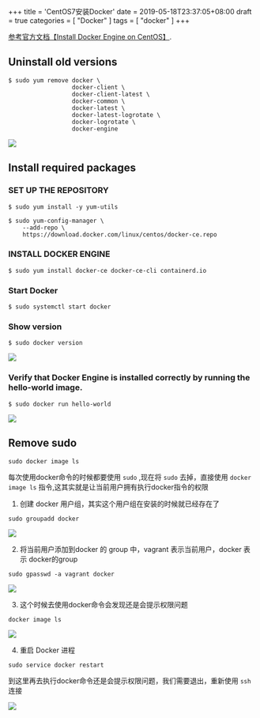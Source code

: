 +++
title = 'CentOS7安装Docker'
date = 2019-05-18T23:37:05+08:00
draft = true
categories = [ "Docker" ]
tags = [ "docker" ]
+++

[参考官方文档【Install Docker Engine on CentOS】](https://docs.docker.com/install/linux/docker-ce/centos/ "https://docs.docker.com/install/linux/docker-ce/centos/"). 

## Uninstall old versions

```
$ sudo yum remove docker \
                  docker-client \
                  docker-client-latest \
                  docker-common \
                  docker-latest \
                  docker-latest-logrotate \
                  docker-logrotate \
                  docker-engine
```

![](/images/docker/116.png)

<!-- more -->

## Install required packages

### SET UP THE REPOSITORY

```
$ sudo yum install -y yum-utils

$ sudo yum-config-manager \
    --add-repo \
    https://download.docker.com/linux/centos/docker-ce.repo
```

### INSTALL DOCKER ENGINE

```
$ sudo yum install docker-ce docker-ce-cli containerd.io
```

### Start Docker

```
$ sudo systemctl start docker
```

### Show version

```
$ sudo docker version
```

![](/images/docker/117.png)

### Verify that Docker Engine is installed correctly by running the hello-world image.

```
$ sudo docker run hello-world
```

![](/images/docker/118.png)

## Remove sudo

```
sudo docker image ls
```

每次使用docker命令的时候都要使用 `sudo` ,现在将 `sudo` 去掉，直接使用 `docker image ls` 指令,这其实就是让当前用户拥有执行docker指令的权限

1. 创建 docker 用户组，其实这个用户组在安装的时候就已经存在了

```
sudo groupadd docker
```

![](/images/docker/127.png)

2. 将当前用户添加到docker 的 group 中，vagrant 表示当前用户，docker 表示 docker的group

```
sudo gpasswd -a vagrant docker
```

![](/images/docker/128.png)

3. 这个时候去使用docker命令会发现还是会提示权限问题

```
docker image ls
```

![](/images/docker/129.png)

4. 重启 Docker 进程

```
sudo service docker restart
```

到这里再去执行docker命令还是会提示权限问题，我们需要退出，重新使用 `ssh` 连接

![](/images/docker/130.png)